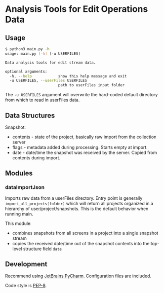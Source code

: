 # Analysis Tools for Edit Operations Data

## Usage
```bash
$ python3 main.py -h
usage: main.py [-h] [-u USERFILES]

Data analysis tools for edit stream data.

optional arguments:
  -h, --help            show this help message and exit
  -u USERFILES, --userFiles USERFILES
                        path to userFiles input folder
```
The `-u USERFILES` argument will overwrite the hard-coded default directory from which to read in userFiles data.

## Data Structures
Snapshot:
* contents - state of the project, basically raw import from the collection server
* flags - metadata added during processing. Starts empty at import.
* date - date/time the snapshot was received by the server. Copied from contents during import.

## Modules
### dataImportJson
Imports raw data from a userFiles directory. Entry point is generally ```import_all_projects(folder)``` which will 
return all projects organized in a hierarchy of user/project/snapshots. This is the default behavior when running main.

This module:
* combines snapshots from all screens in a project into a single snapshot stream 
* copies the received date/time out of the snapshot contents into the top-level structure field ```date```

## Development
Recommend using [JetBrains PyCharm](https://www.jetbrains.com/pycharm/). Configuration files are included. 

Code style is [PEP-8](https://www.python.org/dev/peps/pep-0008/). 
